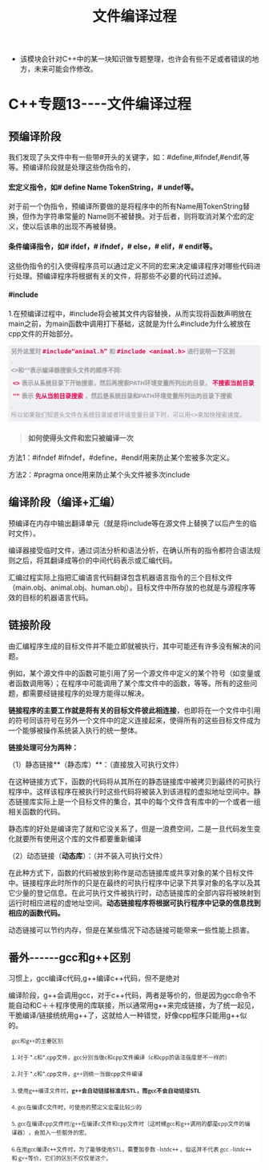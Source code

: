 ﻿---
layout: post
title:  "文件编译过程"
data: 星期一, 16. 三月 2020 10:29下午  
categories: C++
tags: 专题
---
* 该模块会针对C++中的某一块知识做专题整理，也许会有些不足或者错误的地方，未来可能会作修改。

# C++专题13----文件编译过程

## 预编译阶段


我们发现了头文件中有一些带#开头的关键字，如：#define,#ifndef,#endif,等等。预编译阶段就是处理这些伪指令的，


####  宏定义指令，如# define Name TokenString，# undef等。
对于前一个伪指令，预编译所要做的是将程序中的所有Name用TokenString替换，但作为字符串常量的 Name则不被替换。对于后者，则将取消对某个宏的定义，使以后该串的出现不再被替换。



#### 条件编译指令，如# ifdef，# ifndef，# else，# elif，# endif等。
这些伪指令的引入使得程序员可以通过定义不同的宏来决定编译程序对哪些代码进行处理。预编译程序将根据有关的文件，将那些不必要的代码过滤掉。


#### #include
1.在预编译过程中，#include将会被其文件内容替换，从而实现将函数声明放在main之前，为main函数中调用打下基础，这就是为什么#include为什么被放在cpp文件的开始部分。

![](https://github.com/LLLibra/LLLibra.github.io/raw/master/_posts/imgs/20200316-223623.png)


> #### 如何使得头文件和宏只被编译一次

>
方法1：#ifndef
 #ifndef，#define，#endif用来防止某个宏被多次定义。
>
方法2：#pragma once用来防止某个头文件被多次include

## 编译阶段（编译+汇编）
预编译在内存中输出翻译单元（就是将include等在源文件上替换了以后产生的临时文件）。

编译器接受临时文件，通过词法分析和语法分析，在确认所有的指令都符合语法规则之后，将其翻译成等价的中间代码表示或汇编代码。

汇编过程实际上指把汇编语言代码翻译包含机器语言指令的三个目标文件（main.obj、animal.obj、human.obj）。目标文件中所存放的也就是与源程序等效的目标的机器语言代码。


## 链接阶段
由汇编程序生成的目标文件并不能立即就被执行，其中可能还有许多没有解决的问题。

例如，某个源文件中的函数可能引用了另一个源文件中定义的某个符号（如变量或者函数调用等）；在程序中可能调用了某个库文件中的函数，等等。所有的这些问题，都需要经链接程序的处理方能得以解决。

**链接程序的主要工作就是将有关的目标文件彼此相连接**，也即将在一个文件中引用的符号同该符号在另外一个文件中的定义连接起来，使得所有的这些目标文件成为一个能够被操作系统装入执行的统一整体。

**链接处理可分为两种：**

（1）静态链接**（静态库）**：（直接放入可执行文件）

在这种链接方式下，函数的代码将从其所在的静态链接库中被拷贝到最终的可执行程序中。这样该程序在被执行时这些代码将被装入到该进程的虚拟地址空间中。静态链接库实际上是一个目标文件的集合，其中的每个文件含有库中的一个或者一组相关函数的代码。

静态库的好处是编译完了就和它没关系了，但是一浪费空间，二是一旦代码发生变化就要所有使用这个库的文件都要重新编译

（2）动态链接（**动态库**）：（并不装入可执行文件）

在此种方式下，函数的代码被放到称作是动态链接库或共享对象的某个目标文件中。链接程序此时所作的只是在最终的可执行程序中记录下共享对象的名字以及其它少量的登记信息。在此可执行文件被执行时，动态链接库的全部内容将被映射到运行时相应进程的虚地址空间。**动态链接程序将根据可执行程序中记录的信息找到相应的函数代码。**

动态链接可以节约内存，但是在某些情况下动态链接可能带来一些性能上损害。

## 番外------gcc和g++区别
习惯上，gcc编译c代码,g++编译c++代码，但不是绝对
>
编译阶段，g++会调用gcc，对于c++代码，两者是等价的，但是因为gcc命令不能自动和C＋＋程序使用的库联接，所以通常用g++来完成链接，为了统一起见，干脆编译/链接统统用g++了，这就给人一种错觉，好像cpp程序只能用g++似的。

![](https://github.com/LLLibra/LLLibra.github.io/raw/master/_posts/imgs/20200331-171109.png)






